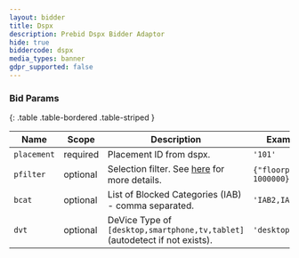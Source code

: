 ```yaml
---
layout: bidder
title: Dspx
description: Prebid Dspx Bidder Adaptor
hide: true
biddercode: dspx
media_types: banner
gdpr_supported: false
---
```



### Bid Params

{: .table .table-bordered .table-striped }

| Name          | Scope    | Description                                                                | Example                | Type            |
|---------------|----------|----------------------------------------------------------------------------|------------------------|-----------------|
| `placement`   | required | Placement ID from dspx.                                                    | `'101'`                  | `string`        |
| `pfilter`     | optional | Selection filter. See [here](https://github.com/prebid/Prebid.js/blob/master/modules/dspxBidAdapter.md) for more details.                            | `{"floorprice": 1000000}`| `object`        |
| `bcat`        | optional | List of  Blocked Categories (IAB) - comma separated.                       | `'IAB2,IAB4'`            | `string`        |
| `dvt`         | optional | DeVice Type of `[desktop,smartphone,tv,tablet]` (autodetect if not exists). | `'desktop'`              | `string`        |
